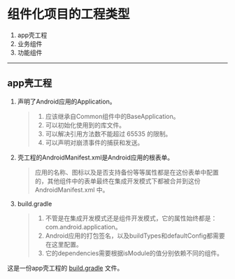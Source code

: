 # 组件化项目的工程类型

1. app壳工程
2. 业务组件
3. 功能组件

***
## app壳工程
1. 声明了Android应用的Application。
   > 1. 应该继承自Common组件中的BaseApplication。
   > 2. 可以初始化使用到的库文件。
   > 3. 可以解决引用方法数不能超过 65535 的限制。
   > 4. 可以声明对崩溃事件的捕获和发送。
2. 壳工程的AndroidManifest.xml是Android应用的根表单。
   > 应用的名称、图标以及是否支持备份等等属性都是在这份表单中配置的，其他组件中的表单最终在集成开发模式下都被合并到这份AndroidManifest.xml 中。
3. build.gradle
   > 1. 不管是在集成开发模式还是组件开发模式，它的属性始终都是：com.android.application。
   > 2. Android应用的打包签名，以及buildTypes和defaultConfig都需要在这里配置。
   > 3. 它的dependencies需要根据isModule的值分别依赖不同的组件。

这是一份app壳工程的 [build.gradle](doc/app壳工程build文件.md) 文件。